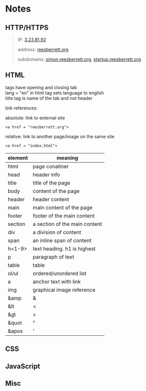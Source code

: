 # Notes

## HTTP/HTTPS

> IP: [3.23.81.92](3.23.81.92)  
>  
> address: [reesberrett.org](reesberrett.org)  
>   
> subdomains: [simon.reesberrett.org](simon.reesberrett.org), [startup.reesberrett.org](startup.reesberrett.org) 
  

## HTML

tags have opening and closing tab  
lang = "en" in html tag sets language to english  
title tag is name of the tab and not header  
  
link references: 
  
absolute: link to external site  
```
<a href = "reesberrett.org">  
```
    
relative: link to another page/image on the same site  
```
<a href = "index.html">  
```  

element |meaning 
|------- |-------
|html |page conatiner
|head |header info 
|title |title of the page
|body |content of the page
|header |header content
|main |main content of the page
|footer |footer of the main content
|section |a section of the main content
|div |a division of content
|span| an inline span of content
|h<1-9>| text heading. h1 is highest
|p |paragraph of text
|table |table
|ol/ul |ordered/unordered list
|a |anchor text with link
|img |graphical image reference
|&amp| &
|&lt |<
|&gt |>
|&quot| "
|&apos |' |  

## CSS

## JavaScript

## Misc
